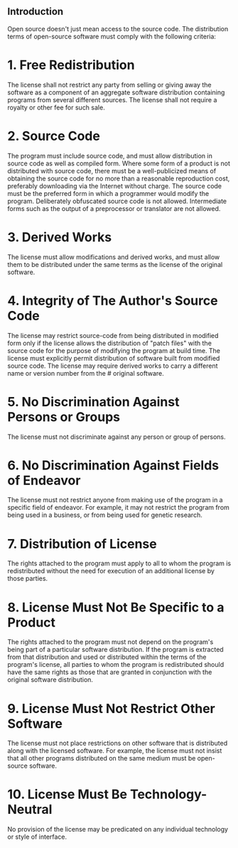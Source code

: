 ## Introduction
Open source doesn't just mean access to the source code. The distribution terms of open-source software must comply with the following criteria:

# 1. Free Redistribution
The license shall not restrict any party from selling or giving away the software as a component of an aggregate software distribution containing programs from several different sources. The license shall not require a royalty or other fee for such sale.

# 2. Source Code
The program must include source code, and must allow distribution in source code as well as compiled form. Where some form of a product is not distributed with source code, there must be a well-publicized means of obtaining the source code for no more than a reasonable reproduction cost, preferably downloading via the Internet without charge. The source code must be the preferred form in which a programmer would modify the program. Deliberately obfuscated source code is not allowed. Intermediate forms such as the output of a preprocessor or translator are not allowed.

# 3. Derived Works
The license must allow modifications and derived works, and must allow them to be distributed under the same terms as the license of the original software.

# 4. Integrity of The Author's Source Code
The license may restrict source-code from being distributed in modified form only if the license allows the distribution of "patch files" with the source code for the purpose of modifying the program at build time. The license must explicitly permit distribution of software built from modified source code. The license may require derived works to carry a different name or version number from the # original software.

# 5. No Discrimination Against Persons or Groups
The license must not discriminate against any person or group of persons.

# 6. No Discrimination Against Fields of Endeavor
The license must not restrict anyone from making use of the program in a specific field of endeavor. For example, it may not restrict the program from being used in a business, or from being used for genetic research.

# 7. Distribution of License
The rights attached to the program must apply to all to whom the program is redistributed without the need for execution of an additional license by those parties.

# 8. License Must Not Be Specific to a Product
The rights attached to the program must not depend on the program's being part of a particular software distribution. If the program is extracted from that distribution and used or distributed within the terms of the program's license, all parties to whom the program is redistributed should have the same rights as those that are granted in conjunction with the original software distribution.

# 9. License Must Not Restrict Other Software
The license must not place restrictions on other software that is distributed along with the licensed software. For example, the license must not insist that all other programs distributed on the same medium must be open-source software.

# 10. License Must Be Technology-Neutral
No provision of the license may be predicated on any individual technology or style of interface.
